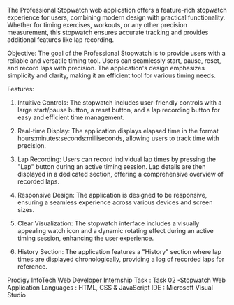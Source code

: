 The Professional Stopwatch web application offers a feature-rich stopwatch experience for users, combining modern design with practical functionality. Whether for timing exercises, workouts, or any other precision measurement, this stopwatch ensures accurate tracking and provides additional features like lap recording.

Objective:
The goal of the Professional Stopwatch is to provide users with a reliable and versatile timing tool. Users can seamlessly start, pause, reset, and record laps with precision. The application's design emphasizes simplicity and clarity, making it an efficient tool for various timing needs.

Features:

1) Intuitive Controls: The stopwatch includes user-friendly controls with a large start/pause button, a reset button, and a lap recording button for easy and efficient time management.

2) Real-time Display: The application displays elapsed time in the format hours:minutes:seconds:milliseconds, allowing users to track time with precision.

3) Lap Recording: Users can record individual lap times by pressing the "Lap" button during an active timing session. Lap details are then displayed in a dedicated section, offering a comprehensive overview of recorded laps.

4) Responsive Design: The application is designed to be responsive, ensuring a seamless experience across various devices and screen sizes.

5) Clear Visualization: The stopwatch interface includes a visually appealing watch icon and a dynamic rotating effect during an active timing session, enhancing the user experience.

6) History Section: The application features a "History" section where lap times are displayed chronologically, providing a log of recorded laps for reference.

Prodigy InfoTech Web Developer Internship Task : Task 02 -Stopwatch Web Application 
Languages : HTML, CSS & JavaScript 
IDE : Microsoft Visual Studio
